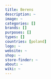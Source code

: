 ```yaml
---
title: Berens
description: ~
image: ~
categories: []
brands: []
purposes: []
types: []
countries: [poland]
logo: ~
website: ~
shop: ~
store-finder: ~
about: ~
wiki: ~
---
```


